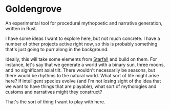 # Goldengrove
An experimental tool for procedural mythopoetic and narrative generation, written in Rust.

I have some ideas I want to explore here, but not much concrete.  I have a number of other projects active right now, so this is probably something that's just going to purr along in the background.

Ideally, this will take some elements from [Starfall](../starfall/README.md) and build on them.  For instance, let's say that we generate a world with a binary sun, three moons, and no significant axial tilt.  There wouldn't necessarily be seasons, but there would be rhythms to the natural world.  What sort of life might arise here?  If intelligent species evolve (and I'm not losing sight of the idea that we want to have things that are playable), what sort of mythologies and customs and narratives might they construct?

That's the sort of thing I want to play with here.
